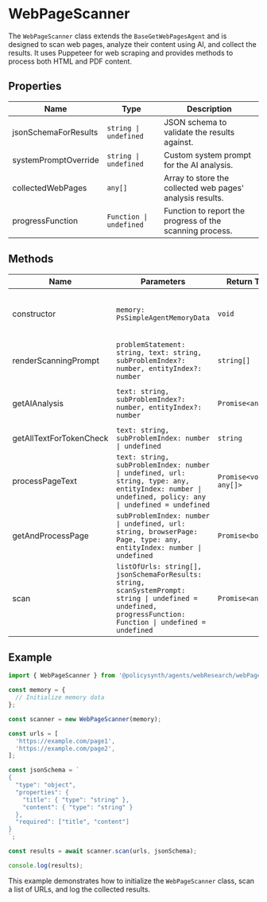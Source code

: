 # WebPageScanner

The `WebPageScanner` class extends the `BaseGetWebPagesAgent` and is designed to scan web pages, analyze their content using AI, and collect the results. It uses Puppeteer for web scraping and provides methods to process both HTML and PDF content.

## Properties

| Name                  | Type                          | Description                                                                 |
|-----------------------|-------------------------------|-----------------------------------------------------------------------------|
| jsonSchemaForResults  | `string \| undefined`         | JSON schema to validate the results against.                                |
| systemPromptOverride  | `string \| undefined`         | Custom system prompt for the AI analysis.                                   |
| collectedWebPages     | `any[]`                       | Array to store the collected web pages' analysis results.                   |
| progressFunction      | `Function \| undefined`       | Function to report the progress of the scanning process.                    |

## Methods

| Name                   | Parameters                                                                                                      | Return Type          | Description                                                                                       |
|------------------------|-----------------------------------------------------------------------------------------------------------------|----------------------|---------------------------------------------------------------------------------------------------|
| constructor            | `memory: PsSimpleAgentMemoryData`                                                                               | `void`               | Initializes a new instance of the `WebPageScanner` class.                                         |
| renderScanningPrompt   | `problemStatement: string, text: string, subProblemIndex?: number, entityIndex?: number`                        | `string[]`           | Renders the scanning prompt for the AI analysis.                                                  |
| getAIAnalysis          | `text: string, subProblemIndex?: number, entityIndex?: number`                                                  | `Promise<any>`       | Gets the AI analysis for the provided text.                                                       |
| getAllTextForTokenCheck| `text: string, subProblemIndex: number \| undefined`                                                            | `string`             | Gets all text for token check.                                                                    |
| processPageText        | `text: string, subProblemIndex: number \| undefined, url: string, type: any, entityIndex: number \| undefined, policy: any \| undefined = undefined` | `Promise<void \| any[]>` | Processes the text of a page and collects the analysis results.                                    |
| getAndProcessPage      | `subProblemIndex: number \| undefined, url: string, browserPage: Page, type: any, entityIndex: number \| undefined` | `Promise<boolean>`   | Gets and processes a page (either HTML or PDF).                                                   |
| scan                   | `listOfUrls: string[], jsonSchemaForResults: string, scanSystemPrompt: string \| undefined = undefined, progressFunction: Function \| undefined = undefined` | `Promise<any[]>`     | Scans a list of URLs, processes their content, and collects the results.                          |

## Example

```typescript
import { WebPageScanner } from '@policysynth/agents/webResearch/webPageScanner.js';

const memory = {
  // Initialize memory data
};

const scanner = new WebPageScanner(memory);

const urls = [
  'https://example.com/page1',
  'https://example.com/page2',
];

const jsonSchema = `
{
  "type": "object",
  "properties": {
    "title": { "type": "string" },
    "content": { "type": "string" }
  },
  "required": ["title", "content"]
}
`;

const results = await scanner.scan(urls, jsonSchema);

console.log(results);
```

This example demonstrates how to initialize the `WebPageScanner` class, scan a list of URLs, and log the collected results.